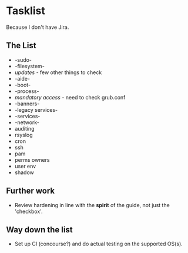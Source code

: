# Tasklist #

Because I don't have Jira.

## The List ##

* -sudo-
* -filesystem-
* *updates* - few other things to check
* -aide-
* -boot-
* -process-
* *mandatory access* - need to check grub.conf
* -banners-
* -legacy services-
* -services-
* -network-
* auditing
* rsyslog
* cron
* ssh
* pam
* perms owners
* user env
* shadow

## Further work ##

* Review hardening in line with the **spirit** of the guide, not just the 'checkbox'.

## Way down the list ##

* Set up CI (concourse?) and do actual testing on the supported OS(s).
